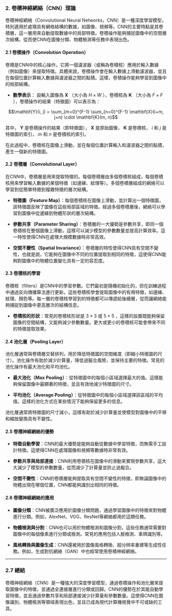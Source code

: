 ### 2. **卷積神經網絡（CNN）理論**

卷積神經網絡（Convolutional Neural Networks，CNN）是一種深度學習模型，特別適用於處理具有網格結構的數據，如圖像、視頻等。CNN的主要特點是其卷積層，這一層用來自動提取數據中的局部特徵。卷積操作能夠捕捉圖像中的空間層次結構，從而使CNN在圖像分類、物體檢測等任務中表現出色。

#### 2.1 **卷積操作（Convolution Operation）**

卷積是CNN中的核心操作，它將一個濾波器（或稱為卷積核）應用於輸入數據（例如圖像）來提取特徵。具體來說，卷積操作會在輸入數據上滑動濾波器，並且在每個位置計算輸入數據與濾波器之間的點積。這樣，卷積操作能夠學習到圖像中的局部結構。

- **數學表示**：
  設輸入圖像為  $`\mathbf{X}`$ （大小為  $`H \times W`$ ），卷積核為  $`\mathbf{K}`$ （大小為  $`F \times F`$ ），卷積操作的結果（特徵圖）可以表示為：
  
```math
\mathbf{Y}(i, j) = \sum_{m=0}^{F-1} \sum_{n=0}^{F-1} \mathbf{X}(i+m, j+n) \cdot \mathbf{K}(m, n)
```

  其中， $`\mathbf{Y}`$  是卷積操作的結果（即特徵圖）， $`\mathbf{X}`$  是原始圖像， $`\mathbf{K}`$  是卷積核， $`i`$  和  $`j`$  是特徵圖的索引， $`m`$  和  $`n`$  是卷積核的索引。

  在此過程中，卷積核在圖像上滑動，並在每個位置計算輸入和濾波器之間的點積，產生一個新的特徵圖。

#### 2.2 **卷積層（Convolutional Layer）**

在CNN中，卷積層是用來提取特徵的。每個卷積層由多個卷積核組成，每個卷積核用來學習輸入數據的某個特徵（如邊緣、紋理等）。多個卷積層組成的網絡可以學習到從簡單特徵到複雜特徵的層次結構。

- **特徵圖（Feature Map）**：每個卷積核在圖像上滑動，並計算出一個特徵圖，該特徵圖反映了圖像在這些局部區域的特徵。經過多個卷積層後，網絡可以學習到圖像中從邊緣到物體形狀的層次結構。

- **參數共享（Parameter Sharing）**：卷積層的一大優勢是參數共享，即同一個卷積核在整個圖像上滑動，這樣可以減少模型的參數數量並提高計算效率。這一特性使得CNN在處理大規模數據時非常高效。

- **空間不變性（Spatial Invariance）**：卷積層的特性使得CNN具有空間不變性，也就是說，它能夠在圖像中不同的位置提取到相同的特徵，這使得CNN能夠對圖像中的物體位置變化具有一定的容忍度。

#### 2.3 **卷積核的學習**

卷積核（filters）是CNN中的學習參數。它們最初是隨機初始化的，但在訓練過程中通過反向傳播算法進行更新。這些卷積核學會提取圖像中的有用特徵，如邊緣、紋理、顏色等。每一層的卷積核學習到的特徵都可以傳遞給後續層，從而讓網絡能夠捕捉到圖像中更高層次的結構信息。

- **卷積核的形狀**：常見的卷積核形狀是  $`3 \times 3`$  或  $`5 \times 5`$ ，這樣的設置既能夠保留圖像的空間結構，又能夠減少參數數量。更大或更小的卷積核可能會帶來不同的特徵提取效果。

#### 2.4 **池化層（Pooling Layer）**

池化層通常與卷積層交替排列，用於降低特徵圖的空間維度（即縮小特徵圖的尺寸）。池化操作有助於減少計算量，降低過擬合風險，並保持主要的特徵。常見的池化操作有最大池化和平均池化。

- **最大池化（Max Pooling）**：從特徵圖中的每個小區域選擇最大的值。這樣能夠保留圖像中最顯著的特徵，並且有效地減少特徵圖的尺寸。
  
- **平均池化（Average Pooling）**：從特徵圖中的每個小區域選擇該區域的平均值。這樣的池化方式在某些情況下能夠保留更多的信息。

池化層通常將特徵圖的尺寸減小，這樣有助於減少計算量並使模型對圖像中的平移和縮放變換具有不變性。

#### 2.5 **卷積神經網絡的優勢**

- **特徵自動學習**：CNN的最大優勢是能夠自動從數據中學習特徵，而無需手工設計特徵。這使得CNN在處理圖像和視頻等數據時非常有效。
  
- **參數共享與局部連接**：CNN利用卷積核在圖像中的滑動來實現參數共享，這大大減少了模型的參數數量，從而減少了計算量並防止過擬合。

- **空間不變性**：CNN的卷積層能夠提取具有空間不變性的特徵，即無論圖像中的物體出現在哪個位置，CNN都能夠識別出相同的特徵。

#### 2.6 **卷積神經網絡的應用**

- **圖像分類**：CNN被廣泛應用於圖像分類問題，通過學習圖像中的特徵來對物體進行分類。例如，AlexNet、VGG、ResNet等網絡都用於這類任務。
  
- **物體檢測與分割**：CNN也可以用於物體檢測和圖像分割，這些任務通常需要對圖像中的每個像素進行分類或檢測。常見的應用包括人臉檢測、車牌識別等。

- **風格轉換與圖像生成**：CNN還被用於圖像風格轉換、超分辨率重建等生成性任務。例如，生成對抗網絡（GAN）中也經常使用卷積神經網絡。

---

### 2.7 **總結**

卷積神經網絡（CNN）是一種強大的深度學習模型，通過卷積操作和池化層來提取圖像中的特徵，並通過全連接層進行分類或回歸。CNN的優勢在於其能自動學習特徵，並且通過參數共享和局部連接減少計算量和參數數量。這使得CNN在圖像識別、物體檢測等領域表現出色，並且已成為現代計算機視覺中不可或缺的工具。
